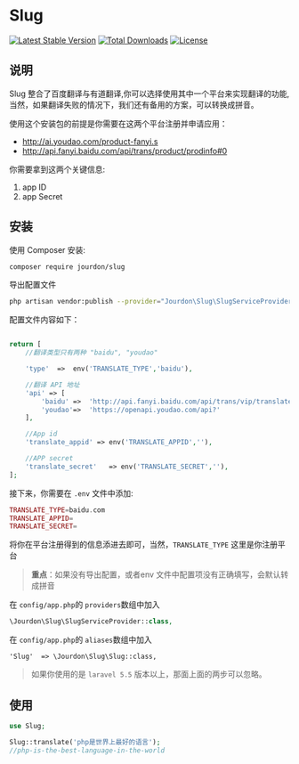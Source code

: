 # Slug
[![Latest Stable Version](https://poser.pugx.org/jourdon/slug/v/stable)](https://packagist.org/packages/jourdon/slug)
[![Total Downloads](https://poser.pugx.org/jourdon/slug/downloads)](https://packagist.org/packages/jourdon/slug)
[![License](https://poser.pugx.org/jourdon/slug/license)](https://packagist.org/packages/jourdon/slug)

## 说明

Slug 整合了百度翻译与有道翻译,你可以选择使用其中一个平台来实现翻译的功能,当然，如果翻译失败的情况下，我们还有备用的方案，可以转换成拼音。

使用这个安装包的前提是你需要在这两个平台注册并申请应用：

- http://ai.youdao.com/product-fanyi.s
- http://api.fanyi.baidu.com/api/trans/product/prodinfo#0

你需要拿到这两个关键信息:

1. app ID
2. app Secret


## 安装

使用 Composer 安装:

```bash
composer require jourdon/slug
```
导出配置文件
```bash
php artisan vendor:publish --provider="Jourdon\Slug\SlugServiceProvider"
```
配置文件内容如下：
```php

return [
    //翻译类型只有两种 "baidu", "youdao"

    'type'  =>  env('TRANSLATE_TYPE','baidu'),

    //翻译 API 地址
    'api' => [
        'baidu' =>  'http://api.fanyi.baidu.com/api/trans/vip/translate?',
        'youdao'=>  'https://openapi.youdao.com/api?'
    ],

    //App id 
    'translate_appid' => env('TRANSLATE_APPID',''),

    //APP secret 
    'translate_secret'   => env('TRANSLATE_SECRET',''),
];
```

接下来，你需要在 `.env` 文件中添加:

```php
TRANSLATE_TYPE=baidu.com
TRANSLATE_APPID=
TRANSLATE_SECRET=
```
将你在平台注册得到的信息添进去即可，当然，`TRANSLATE_TYPE` 这里是你注册平台

>**重点**：如果没有导出配置，或者env 文件中配置项没有正确填写，会默认转成拼音


在 `config/app.php`的 `providers`数组中加入

```php
\Jourdon\Slug\SlugServiceProvider::class,
```
在 `config/app.php`的 `aliases`数组中加入
```
'Slug'  => \Jourdon\Slug\Slug::class,
```
> 如果你使用的是 `laravel 5.5` 版本以上，那面上面的两步可以忽略。


## 使用

```php
use Slug;

Slug::translate('php是世界上最好的语言');
//php-is-the-best-language-in-the-world

```

